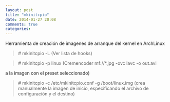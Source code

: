 ```yaml
---
layout: post
title: "mkinitcpio"
date: 2014-01-27 20:08
comments: true
categories: 
---
```

Herramienta de creación de imagenes de arranque del kernel en ArchLinux

>\# mkinitcpio -L (Ver lista de hooks)

>\# mkinitcpio -p linux (Cremencoder mf://*.jpg -ovc lavc -o out.avi

a la imagen con el preset seleccionado)

>\# mkinitcpio -c /etc/mkinitcpio.conf -g /boot/linux.img (crea manualmente la imagen de inicio, especificando el archivo de configuración y el destino)

